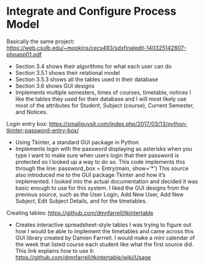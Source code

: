 # Integrate and Configure Process Model

Basically the same project: https://web.csulb.edu/~mopkins/cecs493/sdsfinaledit-140325142607-phpapp01.pdf
-  Section 3.4 shows their algorithms for what each user can do
-  Section 3.5.1 shows their relational model
-  Section 3.5.3 shows all the tables used in their database
-  Section 3.6 shows GUI designs
-  Implements multiple semesters, times of courses, timetable, notices
I like the tables they used for their database and I will most likely use most of the attributes for Student, Subject (course), Current Semester, and Notices. 

Login entry box: https://smallguysit.com/index.php/2017/03/13/python-tkinter-password-entry-box/
-  Using Tkinter, a standard GUI package in Python
-  Implements login with the password displaying as asterisks when you type
I want to make sure when users login that their password is protected so I looked up a way to do so. This code implements this through the line:
password_box = Entry(main, show='*')
This source also introduced me to the GUI package Tkinter and how it’s implemented. I looked into the actual documentation and decided it was basic enough to use for this system. I liked the GUI designs from the previous source, such as the User Login, Add New User, Add New Subject, Edit Subject Details, and for the timetables.

Creating tables: https://github.com/dmnfarrell/tkintertable
-  Creates interactive spreadsheet-style tables
I was trying to figure out how I would be able to implement the timetables and came across this GUI library created by Damien Farrrell. I would make a mini calendar of the week that listed course each student like what the first source did.
This link explains how to use it: https://github.com/dmnfarrell/tkintertable/wiki/Usage
